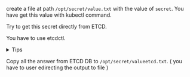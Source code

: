 create a file at path `/opt/secret/value.txt` with the value of `secret`. You have get this value with kubectl command.

Try to get this secret directly from ETCD. 

You have to use etcdctl. 

<details>
<summary>Tips</summary>

Secrets are stored by default in the ETCD database under the following path:  
`registry/secrets/namespace/nameofsecret`

And you can find any info to use etcdctl in manifest of etc at this path:
`/etc/kubernetes/manifest/etcd.yaml` 


</details>

Copy all the answer from ETCD DB to `/opt/secret/valueetcd.txt`. ( you have to user edirecting the output to file )
